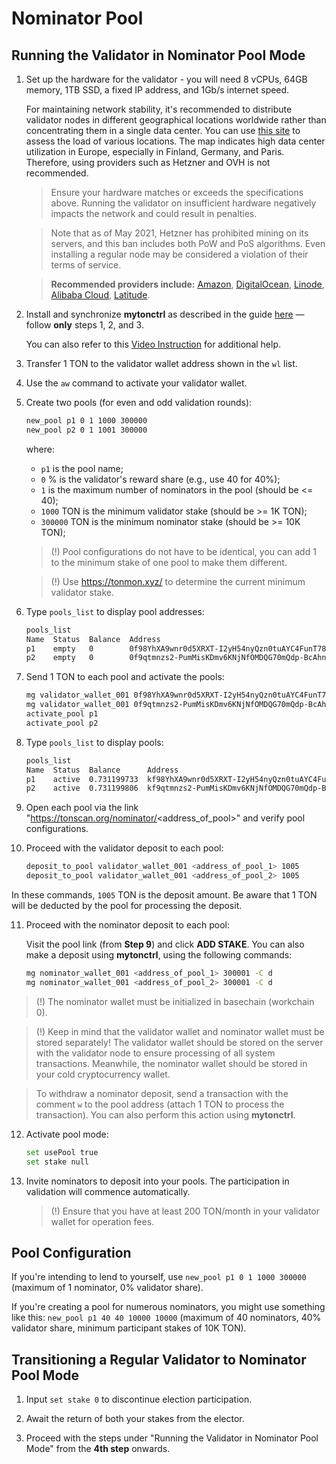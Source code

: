 # Nominator Pool

## Running the Validator in Nominator Pool Mode

1. Set up the hardware for the validator - you will need 8 vCPUs, 64GB memory, 1TB SSD, a fixed IP address, and 1Gb/s internet speed.

   For maintaining network stability, it's recommended to distribute validator nodes in different geographical locations worldwide rather than concentrating them in a single data center. You can use [this site](https://status.toncenter.com/) to assess the load of various locations. The map indicates high data center utilization in Europe, especially in Finland, Germany, and Paris. Therefore, using providers such as Hetzner and OVH is not recommended.

   > Ensure your hardware matches or exceeds the specifications above. Running the validator on insufficient hardware negatively impacts the network and could result in penalties.

   > Note that as of May 2021, Hetzner has prohibited mining on its servers, and this ban includes both PoW and PoS algorithms. Even installing a regular node may be considered a violation of their terms of service.

   > **Recommended providers include:** [Amazon](https://aws.amazon.com/), [DigitalOcean](https://www.digitalocean.com/), [Linode](https://www.linode.com/), [Alibaba Cloud](https://alibabacloud.com/), [Latitude](https://www.latitude.sh/).

2. Install and synchronize **mytonctrl** as described in the guide [here](https://github.com/ton-blockchain/mytonctrl/blob/master/docs/en/manual-ubuntu.md) — follow **only** steps 1, 2, and 3.

   You can also refer to this [Video Instruction](https://ton.org/docs/#/nodes/run-node) for additional help.

3. Transfer 1 TON to the validator wallet address shown in the `wl` list.

4. Use the `aw` command to activate your validator wallet.

5. Create two pools (for even and odd validation rounds):
   
   ```bash
   new_pool p1 0 1 1000 300000
   new_pool p2 0 1 1001 300000
   ```

   where:
    * `p1` is the pool name;
    * `0` % is the validator's reward share (e.g., use 40 for 40%);
    * `1` is the maximum number of nominators in the pool (should be <= 40);
    * `1000` TON is the minimum validator stake (should be >= 1K TON);
    * `300000` TON is the minimum nominator stake (should be >= 10K TON);

   > (!) Pool configurations do not have to be identical, you can add 1 to the minimum stake of one pool to make them different.

   > (!) Use https://tonmon.xyz/ to determine the current minimum validator stake.

6. Type `pools_list` to display pool addresses:

   ```bash
   pools_list
   Name  Status  Balance  Address
   p1    empty   0        0f98YhXA9wnr0d5XRXT-I2yH54nyQzn0tuAYC4FunT780qIT
   p2    empty   0        0f9qtmnzs2-PumMisKDmv6KNjNfOMDQG70mQdp-BcAhnV5jL
   ```

7. Send 1 TON to each pool and activate the pools:

   ```bash
   mg validator_wallet_001 0f98YhXA9wnr0d5XRXT-I2yH54nyQzn0tuAYC4FunT780qIT 1
   mg validator_wallet_001 0f9qtmnzs2-PumMisKDmv6KNjNfOMDQG70mQdp-BcAhnV5jL 1
   activate_pool p1
   activate_pool p2
   ```

8. Type `pools_list` to display pools:

   ```bash
   pools_list
   Name  Status  Balance      Address
   p1    active  0.731199733  kf98YhXA9wnr0d5XRXT-I2yH54nyQzn0tuAYC4FunT780v_W
   p2    active  0.731199806  kf9qtmnzs2-PumMisKDmv6KNjNfOMDQG70mQdp-BcAhnV8UO
   ```

9. Open each pool via the link "https://tonscan.org/nominator/<address_of_pool>" and verify pool configurations.

10. Proceed with the validator deposit to each pool:

    ```bash
    deposit_to_pool validator_wallet_001 <address_of_pool_1> 1005
    deposit_to_pool validator_wallet_001 <address_of_pool_2> 1005
    ```

   In these commands, `1005` TON is the deposit amount. Be aware that 1 TON will be deducted by the pool for processing the deposit.

11. Proceed with the nominator deposit to each pool:

    Visit the pool link (from **Step 9**) and click **ADD STAKE**. 
    You can also make a deposit using **mytonctrl**, using the following commands:

    ```bash
    mg nominator_wallet_001 <address_of_pool_1> 300001 -C d
    mg nominator_wallet_001 <address_of_pool_2> 300001 -C d
    ```

   > (!) The nominator wallet must be initialized in basechain (workchain 0).

   > (!) Keep in mind that the validator wallet and nominator wallet must be stored separately! The validator wallet should be stored on the server with the validator node to ensure processing of all system transactions. Meanwhile, the nominator wallet should be stored in your cold cryptocurrency wallet.

   > To withdraw a nominator deposit, send a transaction with the comment `w` to the pool address (attach 1 TON to process the transaction). You can also perform this action using **mytonctrl**.

12. Activate pool mode:

    ```bash
    set usePool true
    set stake null
    ```
    
13. Invite nominators to deposit into your pools. The participation in validation will commence automatically.

    > (!) Ensure that you have at least 200 TON/month in your validator wallet for operation fees.

## Pool Configuration

If you're intending to lend to yourself, use `new_pool p1 0 1 1000 300000` (maximum of 1 nominator, 0% validator share).

If you're creating a pool for numerous nominators, you might use something like this: `new_pool p1 40 40 10000 10000` (maximum of 40 nominators, 40% validator share, minimum participant stakes of 10K TON).

## Transitioning a Regular Validator to Nominator Pool Mode

1. Input `set stake 0` to discontinue election participation.

2. Await the return of both your stakes from the elector.

3. Proceed with the steps under "Running the Validator in Nominator Pool Mode" from the **4th step** onwards.
